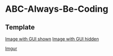 # ABC-Always-Be-Coding

## Template
[Image with GUI shown](https://i.imgur.com/QZgpdZT.png)
[Image with GUI hidden](https://i.imgur.com/Mis4bdn.png)

[Imgur](https://i.imgur.com/QZgpdZT.png)
